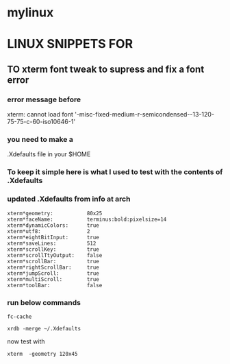 # mylinux


# LINUX SNIPPETS FOR 

## TO xterm font tweak to supress and fix a font error


### error message before
xterm: cannot load font '-misc-fixed-medium-r-semicondensed--13-120-75-75-c-60-iso10646-1'

### you need to make a 
.Xdefaults file in your $HOME 

### To keep it simple here is what I used to test with the contents of .Xdefaults 

### updated .Xdefaults from info at arch

```linux
xterm*geometry:           80x25
xterm*faceName:           terminus:bold:pixelsize=14
xterm*dynamicColors:      true
xterm*utf8:               2
xterm*eightBitInput:      true
xterm*saveLines:          512
xterm*scrollKey:          true
xterm*scrollTtyOutput:    false
xterm*scrollBar:          true
xterm*rightScrollBar:     true
xterm*jumpScroll:         true
xterm*multiScroll:        true
xterm*toolBar:            false
```
### run below commands

```linux
fc-cache

xrdb -merge ~/.Xdefaults
```
now test with

```linux
xterm  -geometry 120x45
```